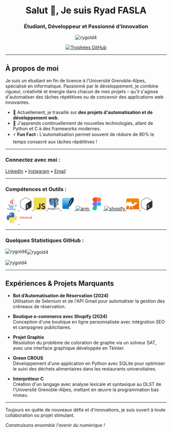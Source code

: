 <h1 align="center">Salut 👋, Je suis Ryad FASLA</h1>
<h3 align="center">Étudiant, Développeur et Passionné d'Innovation</h3>

<p align="center">
  <img src="https://komarev.com/ghpvc/?username=rygold4&label=Profile%20views&color=0e75b6&style=flat" alt="rygold4" />
</p>

<p align="center">
  <a href="https://github.com/rygold4/github-profile-trophy">
    <img src="https://github-profile-trophy.vercel.app/?username=rygold4" alt="Trophées GitHub" />
  </a>
</p>

---

## À propos de moi

Je suis un étudiant en fin de licence à l'Université Grenoble-Alpes, spécialisé en informatique. Passionné par le développement, je combine rigueur, créativité et énergie dans chacun de mes projets – qu'il s'agisse d'automatiser des tâches répétitives ou de concevoir des applications web innovantes.

- 🔭 Actuellement, je travaille sur **des projets d'automatisation et de développement web**.
- 🌱 J'apprends continuellement de nouvelles technologies, allant de Python et C à des frameworks modernes.
- ⚡ **Fun Fact :** L'automatisation permet souvent de réduire de 80% le temps consacré aux tâches répétitives !

---

<h3 align="left">Connectez avec moi :</h3>
<p align="left">
  <a href="https://www.linkedin.com/in/ryadfasla" target="_blank">LinkedIn</a> • 
  <a href="https://www.instagram.com/fasla.ryad/" target="_blank">Instagram</a> •
  <a href="mailto:faslaryadpro@gmail.com">Email</a>
</p>

---

<h3 align="left">Compétences et Outils :</h3>
<p align="left">
  <a href="https://www.java.com" target="_blank" rel="noreferrer">
    <img src="https://raw.githubusercontent.com/devicons/devicon/master/icons/java/java-original.svg" alt="java" width="40" height="40"/>
  </a>
  <a href="#" target="_blank" rel="noreferrer">
    <img src="https://raw.githubusercontent.com/devicons/devicon/master/icons/bash/bash-original.svg" alt="shell" width="40" height="40"/>
  </a>
  <a href="https://developer.mozilla.org/en-US/docs/Web/JavaScript" target="_blank" rel="noreferrer">
    <img src="https://raw.githubusercontent.com/devicons/devicon/master/icons/javascript/javascript-original.svg" alt="javascript" width="40" height="40"/>
  </a>
  <a href="https://www.postgresql.org" target="_blank" rel="noreferrer">
    <img src="https://raw.githubusercontent.com/devicons/devicon/master/icons/postgresql/postgresql-original-wordmark.svg" alt="postgresql" width="40" height="40"/>
  </a>
  <a href="https://www.sqlite.org/index.html" target="_blank" rel="noreferrer">
    <img src="https://raw.githubusercontent.com/devicons/devicon/master/icons/sqlite/sqlite-original.svg" alt="sqlite" width="40" height="40"/>
  </a>
  <a href="https://www.arm.com/" target="_blank" rel="noreferrer">
    <img src="https://raw.githubusercontent.com/devicons/devicon/master/icons/arm/arm-original.svg" alt="arm" width="40" height="40"/>
  </a>
  <a href="https://www.figma.com" target="_blank" rel="noreferrer">
    <img src="https://raw.githubusercontent.com/devicons/devicon/master/icons/figma/figma-original.svg" alt="figma" width="40" height="40"/>
  </a>
  <a href="https://www.shopify.com" target="_blank" rel="noreferrer">
    <img src="https://cdn.worldvectorlogo.com/logos/shopify.svg" alt="shopify" width="40" height="40"/>
  </a>
  <a href="https://ocaml.org" target="_blank" rel="noreferrer">
    <img src="https://raw.githubusercontent.com/devicons/devicon/master/icons/ocaml/ocaml-original.svg" alt="ocaml" width="40" height="40"/>
  </a>
  <a href="#" target="_blank" rel="noreferrer">
    <img src="https://raw.githubusercontent.com/devicons/devicon/master/icons/bash/bash-original.svg" alt="bash" width="40" height="40"/>
  </a>
  <a href="https://www.python.org" target="_blank" rel="noreferrer">
    <img src="https://raw.githubusercontent.com/devicons/devicon/master/icons/python/python-original.svg" alt="python" width="40" height="40"/>
  </a>
  <a href="https://www.oracle.com/" target="_blank" rel="noreferrer">
    <img src="https://raw.githubusercontent.com/devicons/devicon/master/icons/oracle/oracle-original.svg" alt="oracle" width="40" height="40"/>
  </a>
</p>

---


<h3 align="left">Quelques Statistiques GitHub :</h3>

<p>
  <img align="left" src="https://github-readme-stats.vercel.app/api/top-langs?username=rygold4&show_icons=true&locale=en&layout=compact" alt="rygold4" />
</p>

<p>
  <img align="center" src="https://github-readme-stats.vercel.app/api?username=rygold4&show_icons=true&locale=en" alt="rygold4" />
</p>

<p>
  <img align="center" src="https://github-readme-streak-stats.herokuapp.com/?user=rygold4" alt="rygold4" />
</p>

---

## Expériences & Projets Marquants

- **Bot d’Automatisation de Réservation (2024)**  
  Utilisation de Selenium et de l'API Gmail pour automatiser la gestion des créneaux de réservation.

- **Boutique e-commerce avec Shopify (2024)**  
  Conception d'une boutique en ligne personnalisée avec intégration SEO et campagnes publicitaires.

- **Projet Graphix**  
  Résolution du problème de coloration de graphe via un solveur SAT, avec une interface graphique développée en Tkinter.

- **Green CROUS**  
  Développement d'une application en Python avec SQLite pour optimiser le suivi des déchets alimentaires dans les restaurants universitaires.

- **Interpréteur C**  
  Création d'un langage avec analyse lexicale et syntaxique au DLST de l'Université Grenoble-Alpes, mettant en œuvre la programmation bas niveau.

---

Toujours en quête de nouveaux défis et d'innovations, je suis ouvert à toute collaboration ou projet stimulant.

*Construisons ensemble l'avenir du numérique !*
